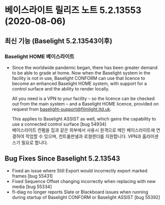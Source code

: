 # 베이스라이트 릴리즈 노트 5.2.13553 (2020-08-06)



## 최신 기능 (Baselight 5.2.13543이후)

### Baselight HOME 베이스라이트&#x20;

*   Since the worldwide pandemic began, there has been greater demand to be able to grade at home. Now when the Baselight system in the facility is not in use, Baselight CONFORM can use that licence to become an enhanced Baselight HOME system, with support for a control surface and the ability to render locally.

    All you need is a VPN to your facility – so the licence can be checked out from the main system – and a Baselight HOME licence, provided on request from baselight-support@filmlight.ltd.uk.

    This applies to Baselight ASSIST as well, which gains the capability to use a connected control surface \[bug 54934]\
    베이스라이트 컨펌을 집과 같은 외부에서 사용시 원격으로 메인 베이스라이트에 연결하여 작업할 수 있으며, 컨트롤판넬과 로컬렌더를 지원합니다. VPN과 홈라이센스가 필요로 합니다.&#x20;

## Bug Fixes Since Baselight 5.2.13543

* Fixed an issue where Still Export would incorrectly export marked frames \[bug 55431]
* Fixed Sequence Offset changing incorrectly when replacing with new media \[bug 55334]
* fl-diag no longer reports Slate or Blackboard issues when running during startup of Baselight CONFORM or Baselight ASSIST \[bug 55392]
